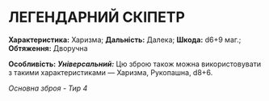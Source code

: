 ﻿# ЛЕГЕНДАРНИЙ СКІПЕТР

**Характеристика:** Харизма; **Дальність:** Далека; **Шкода:** d6+9 маг.; **Обтяження:** Дворучна

**Особливість:** ***Універсальний:*** Цю зброю також можна використовувати з такими характеристиками — Харизма, Рукопашна, d8+6.

*Основна зброя - Тир 4*